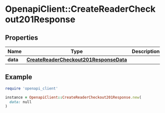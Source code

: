 # OpenapiClient::CreateReaderCheckout201Response

## Properties

| Name | Type | Description | Notes |
| ---- | ---- | ----------- | ----- |
| **data** | [**CreateReaderCheckout201ResponseData**](CreateReaderCheckout201ResponseData.md) |  | [optional] |

## Example

```ruby
require 'openapi_client'

instance = OpenapiClient::CreateReaderCheckout201Response.new(
  data: null
)
```

